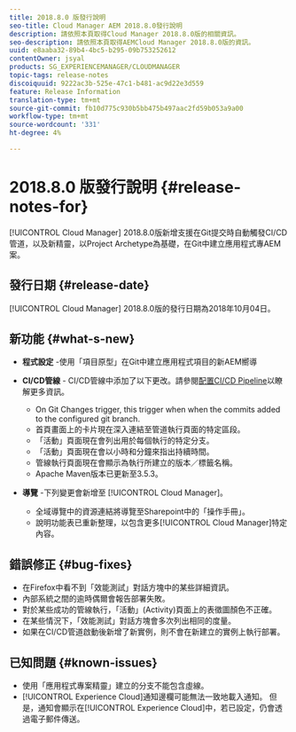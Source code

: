 ```yaml
---
title: 2018.8.0 版發行說明
seo-title: Cloud Manager AEM 2018.8.0發行說明
description: 請依照本頁取得Cloud Manager 2018.8.0版的相關資訊。
seo-description: 請依照本頁取得AEMCloud Manager 2018.8.0版的資訊。
uuid: e8aaba32-89b4-4bc5-b295-09b753252612
contentOwner: jsyal
products: SG_EXPERIENCEMANAGER/CLOUDMANAGER
topic-tags: release-notes
discoiquuid: 9222ac3b-525e-47c1-b481-ac9d22e3d559
feature: Release Information
translation-type: tm+mt
source-git-commit: fb10d775c930b5bb475b497aac2fd59b053a9a00
workflow-type: tm+mt
source-wordcount: '331'
ht-degree: 4%

---
```



# 2018.8.0 版發行說明 {#release-notes-for}

[!UICONTROL Cloud Manager] 2018.8.0版新增支援在Git提交時自動觸發CI/CD管道，以及新精靈，以Project Archetype為基礎，在Git中建立應用程式專AEM案。

## 發行日期 {#release-date}

[!UICONTROL Cloud Manager] 2018.8.0版的發行日期為2018年10月04日。

## 新功能 {#what-s-new}

* **程式設定** -使用「項目原型」在Git中建立應用程式項目的新AEM嚮導

* **CI/CD管線** - CI/CD管線中添加了以下更改。請參閱[配置CI/CD Pipeline](configuring-pipeline.md)以瞭解更多資訊。

   * On Git Changes trigger, this trigger when when the commits added to the configured git branch.
   * 首頁畫面上的卡片現在深入連結至管道執行頁面的特定區段。
   * 「活動」頁面現在會列出用於每個執行的特定分支。
   * 「活動」頁面現在會以小時和分鐘來指出持續時間。
   * 管線執行頁面現在會顯示為執行所建立的版本／標籤名稱。
   * Apache Maven版本已更新至3.5.3。

* **導覽** -下列變更會新增至 [!UICONTROL Cloud Manager]。

   * 全域導覽中的資源連結將導覽至Sharepoint中的「操作手冊」。
   * 說明功能表已重新整理，以包含更多[!UICONTROL Cloud Manager]特定內容。

## 錯誤修正 {#bug-fixes}

* 在Firefox中看不到「效能測試」對話方塊中的某些詳細資訊。
* 內部系統之間的逾時偶爾會報告部署失敗。
* 對於某些成功的管線執行，「活動」(Activity)頁面上的表徵圖顏色不正確。
* 在某些情況下，「效能測試」對話方塊會多次列出相同的度量。
* 如果在CI/CD管道啟動後新增了新實例，則不會在新建立的實例上執行部署。

## 已知問題 {#known-issues}

* 使用「應用程式專案精靈」建立的分支不能包含虛線。
* [!UICONTROL Experience Cloud]通知邊欄可能無法一致地載入通知。 但是，通知會顯示在[!UICONTROL Experience Cloud]中，若已設定，仍會透過電子郵件傳送。

